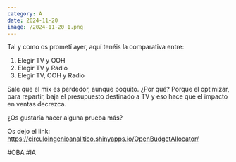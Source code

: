 ```yaml
--- 
category: A 
date: 2024-11-20 
image: /2024-11-20_1.png 
--- 
```


Tal y como os prometí ayer, aquí tenéis la comparativa entre:

1) Elegir TV y OOH
2) Elegir TV y Radio
3) Elegir TV, OOH y Radio

Sale que el mix es perdedor, aunque poquito. ¿Por qué? Porque el optimizar, para repartir, baja el presupuesto destinado a TV y eso hace que el impacto en ventas decrezca. 

¿Os gustaría hacer alguna prueba más? 

Os dejo el link: https://circuloingenioanalitico.shinyapps.io/OpenBudgetAllocator/

#OBA #IA